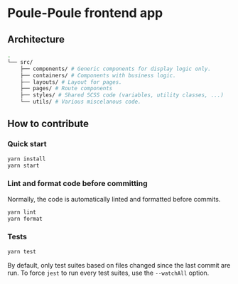 # Poule-Poule frontend app

## Architecture
```sh
.
└── src/
    ├── components/ # Generic components for display logic only.
    ├── containers/ # Components with business logic.
    ├── layouts/ # Layout for pages.
    ├── pages/ # Route components
    ├── styles/ # Shared SCSS code (variables, utility classes, ...)
    └── utils/ # Various miscelanous code.
```

## How to contribute

### Quick start
```sh
yarn install
yarn start
```

### Lint and format code before committing
Normally, the code is automatically linted and formatted before commits.
```sh
yarn lint
yarn format
```

### Tests
```sh
yarn test
```
By default, only test suites based on files changed since the last commit are run.
To force `jest` to run every test suites, use the `--watchAll` option.
